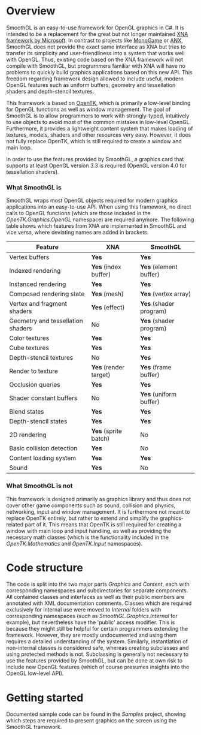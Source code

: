 # Overview

SmoothGL is an easy-to-use framework for OpenGL graphics in C\#. It is intended to be a replacement for the great but not longer maintained [XNA framework by Microsoft](https://en.wikipedia.org/wiki/Microsoft_XNA). In contrast to projects like [MonoGame](http://www.monogame.net/) or [ANX](https://anxframework.codeplex.com/), SmoothGL does not provide the exact same interface as XNA but tries to transfer its simplicity and user-friendliness into a system that works well with OpenGL. Thus, existing code based on the XNA framework will not compile with SmoothGL, but programmers familiar with XNA will have no problems to quickly build graphics applications based on this new API. This freedom regarding framework design allowed to include useful, modern OpenGL features such as uniform buffers, geometry and tessellation shaders and depth-stencil textures.

This framework is based on [OpenTK](https://github.com/opentk/opentk), which is primarily a low-level binding for OpenGL functions as well as window management. The goal of SmoothGL is to allow programmers to work with strongly-typed, intuitively to use objects to avoid most of the common mistakes in low-level OpenGL. Furthermore, it provides a lightweight content system that makes loading of textures, models, shaders and other resources very easy. However, it does not fully replace OpenTK, which is still required to create a window and main loop.

In order to use the features provided by SmoothGL, a graphics card that supports at least OpenGL version 3.3 is required (OpenGL version 4.0 for tessellation shaders).

### What SmoothGL is

SmoothGL wraps most OpenGL objects required for modern graphics applications into an easy-to-use API. When using this framework, no direct calls to OpenGL functions (which are those included in the *OpenTK.Graphics.OpenGL* namespace) are required anymore. The following table shows which features from XNA are implemented in SmoothGL and vice versa, where deviating names are added in brackets.

| Feature                           | XNA                     | SmoothGL                 |
| --------------------------------- | ----------------------- | ------------------------ |
| Vertex buffers                    | **Yes**                 | **Yes**                  |
| Indexed rendering                 | **Yes** (index buffer)  | **Yes** (element buffer) |
| Instanced rendering               | **Yes**                 | **Yes**                  |
| Composed rendering state          | **Yes** (mesh)          | **Yes** (vertex array)   |
| Vertex and fragment shaders       | **Yes** (effect)        | **Yes** (shader program) |
| Geometry and tessellation shaders | No                      | **Yes** (shader program) |
| Color textures                    | **Yes**                 | **Yes**                  |
| Cube textures                     | **Yes**                 | **Yes**                  |
| Depth-stencil textures            | No                      | **Yes**                  |
| Render to texture                 | **Yes** (render target) | **Yes** (frame buffer)   |
| Occlusion queries                 | **Yes**                 | **Yes**                  |
| Shader constant buffers           | No                      | **Yes** (uniform buffer) |
| Blend states                      | **Yes**                 | **Yes**                  |
| Depth-stencil states              | **Yes**                 | **Yes**                  |
| 2D rendering                      | **Yes** (sprite batch)  | No                       |
| Basic collision detection         | **Yes**                 | No                       |
| Content loading system            | **Yes**                 | **Yes**                  |
| Sound                             | **Yes**                 | No                       |

### What SmoothGL is not

This framework is designed primarily as graphics library and thus does not cover other game components such as sound, collision and physics, networking, input and window management. It is furthermore not meant to replace OpenTK entirely, but rather to extend and simplify the graphics-related part of it. This means that OpenTK is still required for creating a window with main loop and input handling, as well as providing the necessary math classes (which is the functionality included in the *OpenTK.Mathematics* and *OpenTK.Input* namespaces).

# Code structure

The code is split into the two major parts *Graphics* and *Content*, each with corresponding namespaces and subdirectories for separate components. All contained classes and interfaces as well as their public members are annotated with XML documentation comments. Classes which are required exclusively for internal use were moved to *Internal* folders with corresponding namespaces (such as *SmoothGL.Graphics.Internal* for example), but nevertheless have the 'public' access modifier. This is because they might still be helpful for certain programmers extending the framework. However, they are mostly undocumented and using them requires a detailed understanding of the system. Similarly, instantiation of non-internal classes is considered safe, whereas creating subclasses and using protected methods is not. Subclassing is generally not necessary to use the features provided by SmoothGL, but can be done at own risk to include new OpenGL features (which of course presumes insights into the OpenGL low-level API).

# Getting started

Documented sample code can be found in the *Samples* project, showing which steps are required to present graphics on the screen using the SmoothGL framework.
